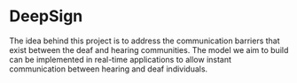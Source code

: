 # DeepSign
The idea behind this project is to address the communication barriers that exist between the deaf and hearing communities. The model we aim to build can be implemented in real-time applications to allow instant communication between hearing and deaf individuals.
